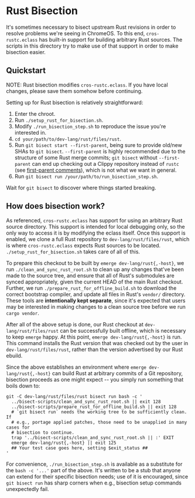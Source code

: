 # Rust Bisection

It's sometimes necessary to bisect upstream Rust revisions in order to resolve
problems we're seeing in ChromeOS. To this end, `cros-rustc.eclass` has built-in
support for building arbitrary Rust sources. The scripts in this directory
try to make use of that support in order to make bisection easier.

## Quickstart

NOTE: Rust bisection modifies `cros-rustc.eclass`. If you have local changes,
please save them somehow before continuing.

Setting up for Rust bisection is relatively straightforward:

1. Enter the chroot.
2. Run `./setup_rust_for_bisection.sh`.
3. Modify `./run_bisection_step.sh` to reproduce the issue you're interested in.
4. `cd your/path/to/dev-lang/rust/files/rust`.
5. Run `git bisect start --first-parent`, being sure to provide old/new SHAs to
   `git bisect`. `--first-parent` is highly recommended due to the structure of
   some Rust merge commits; `git bisect` without `--first-parent` can end up
   checking out a Clippy repository instead of `rustc` (see [first-parent
   comments]), which is not what we want in general.
6. Run `git bisect run /your/path/to/run_bisection_step.sh`.

Wait for `git bisect` to discover where things started breaking.

## How does bisection work?

As referenced, `cros-rustc.eclass` has support for using an arbitrary Rust
source directory. This support is intended for local debugging only, so the only
way to access it is by modifying the eclass itself. Once this support is
enabled, we clone a full Rust repository to `dev-lang/rust/files/rust`, which is
where `cros-rustc.eclass` expects Rust sources to be located.
`./setup_rust_for_bisection.sh` takes care of all of this.

To prepare this checkout to be built by `emerge dev-lang/rust{,-host}`, we run
`./clean_and_sync_rust_root.sh` to clean up any changes that've been made to the
source tree, and ensure that all of Rust's submodules are synced appropriately,
given the current HEAD of the main Rust checkout. Further, we run
`./prepare_rust_for_offline_build.sh` to download the correct bootstrap
compiler, and update all files in Rust's `vendor/` directory. These tools are
**intentionally kept separate**, since it's expected that users may be
interested in making changes to a clean source tree before we run `cargo
vendor`.

After all of the above setup is done, our Rust checkout at
`dev-lang/rust/files/rust` can be successfully built offline, which is necessary
to keep `emerge` happy. At this point, `emerge dev-lang/rust{,-host}` is run.
This command installs the Rust version that was checked out by the user in
`dev-lang/rust/files/rust`, rather than the version advertised by our Rust
ebuild.

Since the above establishes an environment where `emerge dev-lang/rust{,-host}`
can build Rust at arbitrary commits of a Git repository, bisection proceeds as
one might expect -- you simply run something that boils down to:

```
git -C dev-lang/rust/files/rust bisect run bash -c '
  ../bisect-scripts/clean_and_sync_rust_root.sh || exit 128
  ../bisect-scripts/prepare_rust_for_offline_build.sh || exit 128
  # `git bisect run` needs the working tree to be sufficiently clean. If
  # e.g., portage applied patches, those need to be unapplied in many cases for
  # bisection to continue.
  trap '../bisect-scripts/clean_and_sync_rust_root.sh || :' EXIT
  emerge dev-lang/rust{,-host} || exit 125
  ## Your test case goes here, setting $exit_status ##
'
```

For convenience, `./run_bisection_step.sh` is available as a substitute for the
`bash -c '...'` part of the above. It's written to be a stub that anyone can
extend for their specific bisection needs; use of it is encouraged, since `git
bisect run` has sharp corners when e.g., bisection setup commands unexpectedly
fail.

[first-parent comments]: https://chromium-review.googlesource.com/c/chromiumos/overlays/chromiumos-overlay/+/3733996/comments/e6e47a5d_41c282e8
